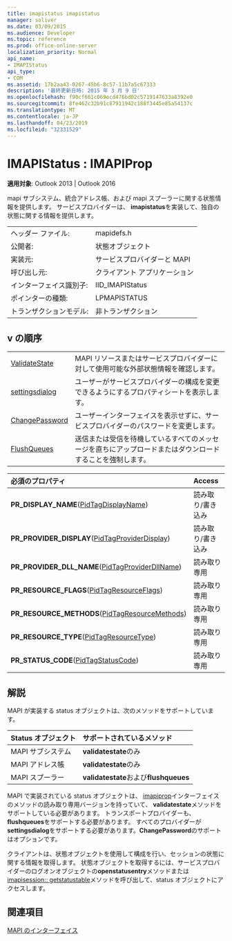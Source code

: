 ```yaml
---
title: imapistatus imapistatus
manager: soliver
ms.date: 03/09/2015
ms.audience: Developer
ms.topic: reference
ms.prod: office-online-server
localization_priority: Normal
api_name:
- IMAPIStatus
api_type:
- COM
ms.assetid: 17b2aa43-0267-45b6-8c57-11b7a5c67333
description: '最終更新日時: 2015 年 3 月 9 日'
ms.openlocfilehash: f90cf661c069ecd476bd02c5719147633a8392e0
ms.sourcegitcommit: 8fe462c32b91c87911942c188f3445e85a54137c
ms.translationtype: MT
ms.contentlocale: ja-JP
ms.lasthandoff: 04/23/2019
ms.locfileid: "32331529"
---
```

# <a name="imapistatus--imapiprop"></a>IMAPIStatus : IMAPIProp

  
  
**適用対象**: Outlook 2013 | Outlook 2016 
  
mapi サブシステム、統合アドレス帳、および mapi スプーラーに関する状態情報を提供します。 サービスプロバイダーは、 **imapistatus**を実装して、独自の状態に関する情報を提供します。 
  
|||
|:-----|:-----|
|ヘッダー ファイル:  <br/> |mapidefs.h  <br/> |
|公開者:  <br/> |状態オブジェクト  <br/> |
|実装元:  <br/> |サービスプロバイダーと MAPI  <br/> |
|呼び出し元:  <br/> |クライアント アプリケーション  <br/> |
|インターフェイス識別子:  <br/> |IID_IMAPIStatus  <br/> |
|ポインターの種類:  <br/> |LPMAPISTATUS  <br/> |
|トランザクションモデル:  <br/> |非トランザクション  <br/> |
   
## <a name="vtable-order"></a>v の順序

|||
|:-----|:-----|
|[ValidateState](imapistatus-validatestate.md) <br/> |MAPI リソースまたはサービスプロバイダーに対して使用可能な外部状態情報を確認します。  <br/> |
|[settingsdialog](imapistatus-settingsdialog.md) <br/> |ユーザーがサービスプロバイダーの構成を変更できるようにするプロパティシートを表示します。  <br/> |
|[ChangePassword](imapistatus-changepassword.md) <br/> |ユーザーインターフェイスを表示せずに、サービスプロバイダーのパスワードを変更します。  <br/> |
|[FlushQueues](imapistatus-flushqueues.md) <br/> |送信または受信を待機しているすべてのメッセージを直ちにアップロードまたはダウンロードすることを強制します。  <br/> |
   
|**必須のプロパティ**|**Access**|
|:-----|:-----|
|**PR_DISPLAY_NAME**([PidTagDisplayName](pidtagdisplayname-canonical-property.md))  <br/> |読み取り/書き込み  <br/> |
|**PR_PROVIDER_DISPLAY**([PidTagProviderDisplay](pidtagproviderdisplay-canonical-property.md))  <br/> |読み取り/書き込み  <br/> |
|**PR_PROVIDER_DLL_NAME**([PidTagProviderDllName](pidtagproviderdllname-canonical-property.md))  <br/> |読み取り専用  <br/> |
|**PR_RESOURCE_FLAGS**([PidTagResourceFlags](pidtagresourceflags-canonical-property.md))  <br/> |読み取り専用  <br/> |
|**PR_RESOURCE_METHODS**([PidTagResourceMethods](pidtagresourcemethods-canonical-property.md))  <br/> |読み取り専用  <br/> |
|**PR_RESOURCE_TYPE**([PidTagResourceType](pidtagresourcetype-canonical-property.md))  <br/> |読み取り専用  <br/> |
|**PR_STATUS_CODE**([PidTagStatusCode](pidtagstatuscode-canonical-property.md))  <br/> |読み取り専用  <br/> |
   
## <a name="remarks"></a>解説

MAPI が実装する status オブジェクトは、次のメソッドをサポートしています。
  
|**Status オブジェクト**|**サポートされているメソッド**|
|:-----|:-----|
|MAPI サブシステム  <br/> |**validatestate**のみ  <br/> |
|MAPI アドレス帳  <br/> |**validatestate**のみ  <br/> |
|MAPI スプーラー  <br/> |**validatestate**および**flushqueues** <br/> |
   
MAPI で実装されている status オブジェクトは、 [imapiprop](imapipropiunknown.md)インターフェイスのメソッドの読み取り専用バージョンを持っていて、 **validatestate**メソッドをサポートしている必要があります。 トランスポートプロバイダーも、 **flushqueues**をサポートする必要があります。 すべてのプロバイダーが**settingsdialog**をサポートする必要があります。**ChangePassword**のサポートはオプションです。 
  
クライアントは、状態オブジェクトを使用して構成を行い、セッションの状態に関する情報を取得します。 状態オブジェクトを取得するには、サービスプロバイダーのログオンオブジェクトの**openstatusentry**メソッドまたは[imapisession:: getstatustable](imapisession-getstatustable.md)メソッドを呼び出して、status オブジェクトにアクセスします。 
  
## <a name="see-also"></a>関連項目



[MAPI のインターフェイス](mapi-interfaces.md)

